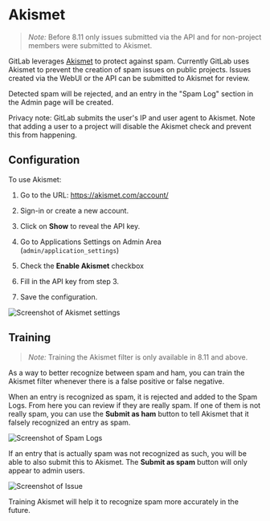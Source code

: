 # Akismet

> *Note:* Before 8.11 only issues submitted via the API and for non-project
members were submitted to Akismet.

GitLab leverages [Akismet](http://akismet.com) to protect against spam. Currently
GitLab uses Akismet to prevent the creation of spam issues on public projects. Issues
created via the WebUI or the API can be submitted to Akismet for review.

Detected spam will be rejected, and an entry in the "Spam Log" section in the
Admin page will be created.

Privacy note: GitLab submits the user's IP and user agent to Akismet. Note that
adding a user to a project will disable the Akismet check and prevent this
from happening.

## Configuration

To use Akismet:

1. Go to the URL: <https://akismet.com/account/>

1. Sign-in or create a new account.

1. Click on **Show** to reveal the API key.

1. Go to Applications Settings on Admin Area (`admin/application_settings`)

1. Check the **Enable Akismet** checkbox

1. Fill in the API key from step 3.

1. Save the configuration.

![Screenshot of Akismet settings](img/akismet_settings.png)

## Training

> *Note:* Training the Akismet filter is only available in 8.11 and above.

As a way to better recognize between spam and ham, you can train the Akismet
filter whenever there is a false positive or false negative.

When an entry is recognized as spam, it is rejected and added to the Spam Logs.
From here you can review if they are really spam. If one of them is not really
spam, you can use the **Submit as ham** button to tell Akismet that it falsely
recognized an entry as spam.

![Screenshot of Spam Logs](img/spam_log.png)

If an entry that is actually spam was not recognized as such, you will be able
to also submit this to Akismet. The **Submit as spam** button will only appear
to admin users.

![Screenshot of Issue](img/submit_issue.png)

Training Akismet will help it to recognize spam more accurately in the future.
